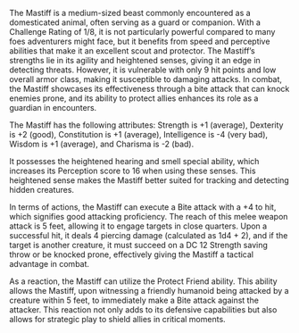 The Mastiff is a medium-sized beast commonly encountered as a domesticated animal, often serving as a guard or companion. With a Challenge Rating of 1/8, it is not particularly powerful compared to many foes adventurers might face, but it benefits from speed and perceptive abilities that make it an excellent scout and protector. The Mastiff’s strengths lie in its agility and heightened senses, giving it an edge in detecting threats. However, it is vulnerable with only 9 hit points and low overall armor class, making it susceptible to damaging attacks. In combat, the Mastiff showcases its effectiveness through a bite attack that can knock enemies prone, and its ability to protect allies enhances its role as a guardian in encounters.

The Mastiff has the following attributes: Strength is +1 (average), Dexterity is +2 (good), Constitution is +1 (average), Intelligence is -4 (very bad), Wisdom is +1 (average), and Charisma is -2 (bad). 

It possesses the heightened hearing and smell special ability, which increases its Perception score to 16 when using these senses. This heightened sense makes the Mastiff better suited for tracking and detecting hidden creatures.

In terms of actions, the Mastiff can execute a Bite attack with a +4 to hit, which signifies good attacking proficiency. The reach of this melee weapon attack is 5 feet, allowing it to engage targets in close quarters. Upon a successful hit, it deals 4 piercing damage (calculated as 1d4 + 2), and if the target is another creature, it must succeed on a DC 12 Strength saving throw or be knocked prone, effectively giving the Mastiff a tactical advantage in combat.

As a reaction, the Mastiff can utilize the Protect Friend ability. This ability allows the Mastiff, upon witnessing a friendly humanoid being attacked by a creature within 5 feet, to immediately make a Bite attack against the attacker. This reaction not only adds to its defensive capabilities but also allows for strategic play to shield allies in critical moments.